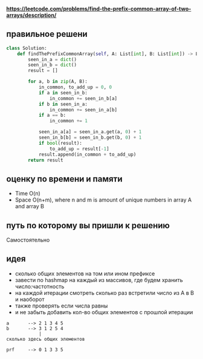 **https://leetcode.com/problems/find-the-prefix-common-array-of-two-arrays/description/**

## правильное решени
```python
class Solution:
    def findThePrefixCommonArray(self, A: List[int], B: List[int]) -> List[int]:
        seen_in_a = dict()
        seen_in_b = dict()
        result = []

        for a, b in zip(A, B):
            in_common, to_add_up = 0, 0
            if a in seen_in_b:
                in_common += seen_in_b[a]
            if b in seen_in_a:
                in_common += seen_in_a[b]
            if a == b:
                in_common += 1

            seen_in_a[a] = seen_in_a.get(a, 0) + 1
            seen_in_b[b] = seen_in_b.get(b, 0) + 1
            if bool(result):
                to_add_up = result[-1]
            result.append(in_common + to_add_up)
        return result
```

## оценку по времени и памяти
- Time  O(n)
- Space O(n+m), where n and m is amount of unique numbers in array A and array B

## путь по которому вы пришли к решению
Самостоятельно

## идея
- сколько общих элементов на том или ином префиксе
- завести по hashmap на каждый из массивов, где будем хранить число:частотность
- на каждой итерации смотреть сколько раз встретили число из A в B и наоборот
- также проверять если числа равны
- и не забыть добавить кол-во общих элементов с прошлой итерации

```
a       --> 2 1 3 4 5
b       --> 3 1 2 5 4
            |
сколько здесь общих элементов 

prf     --> 0 1 3 3 5
           
```
